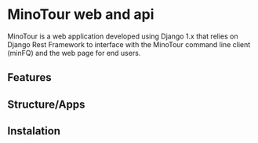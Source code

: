 # MinoTour web and api

MinoTour is a web application developed using Django 1.x that relies on Django Rest Framework to interface with the MinoTour command line client (minFQ) and the web page for end users.

## Features

## Structure/Apps



## Instalation



